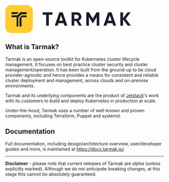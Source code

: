 ![tarmak logo](/docs/static/logo-tarmak-400px.png)

## What is Tarmak?

Tarmak is an open-source toolkit for Kubernetes cluster lifecycle management. It focuses on
best practice cluster security and cluster management/operation. It has been
built from the ground-up to be cloud provider-agnostic and hence provides a
means for consistent and reliable cluster deployment and management, across
clouds and on-premise environments.

Tarmak and its underlying components are the product of [Jetstack](https://www.jetstack.io)'s 
work with  its customers to build and deploy Kubernetes in production at scale.

Under-the-hood, Tarmak uses a number of well-known and proven components, 
including Terraform, Puppet and systemd.

## Documentation

Full documentation, including design/architecture overview, user/developer guides and more, 
is maintained at https://docs.tarmak.io/.

----

**Disclaimer** - please note that current releases of Tarmak are *alpha* (unless explicitly marked). 
Although we do not anticipate breaking changes, at this stage this cannot be absolutely guaranteed. 
